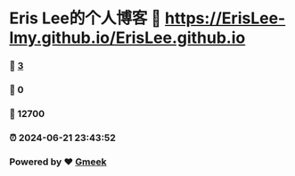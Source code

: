 # Eris Lee的个人博客 :link: https://ErisLee-lmy.github.io/ErisLee.github.io 
### :page_facing_up: [3](https://ErisLee-lmy.github.io/ErisLee.github.io/tag.html) 
### :speech_balloon: 0 
### :hibiscus: 12700 
### :alarm_clock: 2024-06-21 23:43:52 
### Powered by :heart: [Gmeek](https://github.com/Meekdai/Gmeek)
